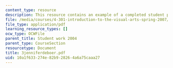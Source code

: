 ```yaml
---
content_type: resource
description: This resource contains an example of a completed student project.
file: /media/courses/4-301-introduction-to-the-visual-arts-spring-2007/10a1f633274e82b928264a6a75caaa27_3jenniferdeboer.pdf
file_type: application/pdf
learning_resource_types: []
ocw_type: OCWFile
parent_title: Student work 2004
parent_type: CourseSection
resourcetype: Document
title: 3jenniferdeboer.pdf
uid: 10a1f633-274e-82b9-2826-4a6a75caaa27
---
```

